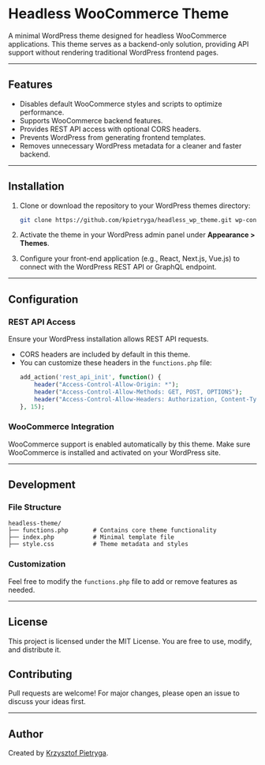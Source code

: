 
# Headless WooCommerce Theme  

A minimal WordPress theme designed for headless WooCommerce applications. This theme serves as a backend-only solution, providing API support without rendering traditional WordPress frontend pages.  

---

## Features  
- Disables default WooCommerce styles and scripts to optimize performance.  
- Supports WooCommerce backend features.  
- Provides REST API access with optional CORS headers.  
- Prevents WordPress from generating frontend templates.  
- Removes unnecessary WordPress metadata for a cleaner and faster backend.  

---

## Installation  

1. Clone or download the repository to your WordPress themes directory:  
   ```bash
   git clone https://github.com/kpietryga/headless_wp_theme.git wp-content/themes/headless-theme
   ```  

2. Activate the theme in your WordPress admin panel under **Appearance > Themes**.  

3. Configure your front-end application (e.g., React, Next.js, Vue.js) to connect with the WordPress REST API or GraphQL endpoint.  

---

## Configuration  

### REST API Access  
Ensure your WordPress installation allows REST API requests.  
- CORS headers are included by default in this theme.  
- You can customize these headers in the `functions.php` file:  
  ```php
  add_action('rest_api_init', function() {
      header("Access-Control-Allow-Origin: *");
      header("Access-Control-Allow-Methods: GET, POST, OPTIONS");
      header("Access-Control-Allow-Headers: Authorization, Content-Type");
  }, 15);
  ```  

### WooCommerce Integration  
WooCommerce support is enabled automatically by this theme. Make sure WooCommerce is installed and activated on your WordPress site.  

---

## Development  

### File Structure  
```
headless-theme/
├── functions.php       # Contains core theme functionality
├── index.php           # Minimal template file
├── style.css           # Theme metadata and styles
```  

### Customization  
Feel free to modify the `functions.php` file to add or remove features as needed.  

---

## License  
This project is licensed under the MIT License. You are free to use, modify, and distribute it.  

## Contributing  
Pull requests are welcome! For major changes, please open an issue to discuss your ideas first.  

---

## Author  
Created by [Krzysztof Pietryga](https://krzysztof.pietryga.com.pl).  

